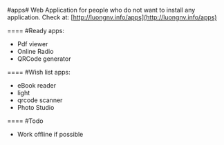 #apps#
Web Application for people who do not want to install any application.
Check at: [http://luongnv.info/apps](http://luongnv.info/apps)

====
#Ready apps:
- Pdf viewer
- Online Radio
- QRCode generator

====
#Wish list apps:
- eBook reader
- light
- qrcode scanner
- Photo Studio

====
#Todo
- Work offline if possible


